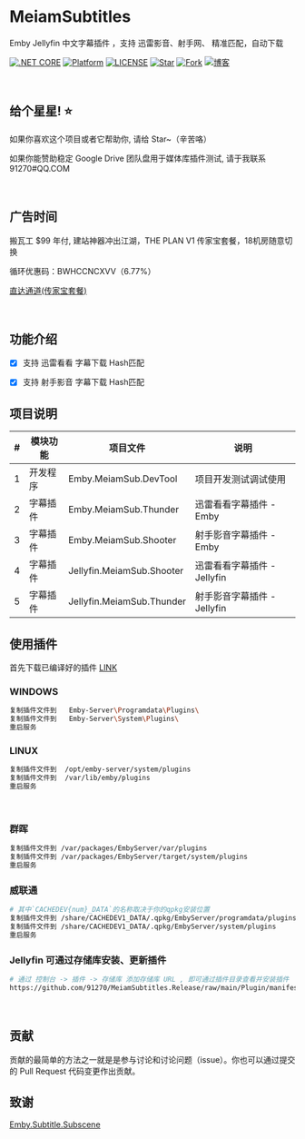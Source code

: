 # MeiamSubtitles
Emby Jellyfin 中文字幕插件 ，支持 迅雷影音、射手网、 精准匹配，自动下载


[![.NET CORE](https://img.shields.io/badge/.NET%20Core-3.1-d.svg)](#)
[![Platform](https://img.shields.io/badge/Platform-Linux%20%7C%20Win%20%7C%20OSX-brightgreen.svg)](#)
[![LICENSE](https://img.shields.io/badge/license-Apache%202-blue)](#)
[![Star](https://img.shields.io/github/stars/91270/Emby.MeiamSub?label=Star%20this%20repo)](https://github.com/91270/Emby.MeiamSub)
[![Fork](https://img.shields.io/github/forks/91270/Emby.MeiamSub?label=Fork%20this%20repo)](https://github.com/91270/Emby.MeiamSub/fork)
[![博客](https://img.shields.io/badge/博客-Meiam's%20Home-brightgreen.svg)](https://www.592.la/)



&nbsp;

## 给个星星! ⭐️

如果你喜欢这个项目或者它帮助你, 请给 Star~（辛苦咯）

如果你能赞助稳定 Google Drive 团队盘用于媒体库插件测试, 请于我联系 91270#QQ.COM 

&nbsp;

## 广告时间

搬瓦工 $99 年付, 建站神器冲出江湖，THE PLAN V1 传家宝套餐，18机房随意切换  

循环优惠码：BWHCCNCXVV（6.77%）

[直达通道(传家宝套餐)](https://bwh88.net/aff.php?aff=117&pid=147)

&nbsp;

## 功能介绍


- [x] 支持  迅雷看看    字幕下载    Hash匹配
- [x] 支持  射手影音    字幕下载    Hash匹配


## 项目说明

| # | 模块功能                      |  项目文件                    | 说明
|---|-------------------------------|-------------------------------|-------------------------------
| 1 | 开发程序 | Emby.MeiamSub.DevTool | 项目开发测试调试使用
| 2 | 字幕插件 | Emby.MeiamSub.Thunder | 迅雷看看字幕插件 - Emby
| 3 | 字幕插件 | Emby.MeiamSub.Shooter | 射手影音字幕插件 - Emby
| 4 | 字幕插件 | Jellyfin.MeiamSub.Shooter | 迅雷看看字幕插件 - Jellyfin
| 5 | 字幕插件 | Jellyfin.MeiamSub.Thunder | 射手影音字幕插件 - Jellyfin



## 使用插件

首先下载已编译好的插件 [LINK](https://github.com/91270/Emby.MeiamSub/releases)

### WINDOWS
```bash
复制插件文件到   Emby-Server\Programdata\Plugins\
复制插件文件到   Emby-Server\System\Plugins\
重启服务
```

### LINUX
```bash
复制插件文件到  /opt/emby-server/system/plugins
复制插件文件到  /var/lib/emby/plugins
重启服务
```

&nbsp;

### 群晖
```bash
复制插件文件到 /var/packages/EmbyServer/var/plugins
复制插件文件到 /var/packages/EmbyServer/target/system/plugins
重启服务
```

### 威联通
```bash
# 其中`CACHEDEV{num}_DATA`的名称取决于你的qpkg安装位置
复制插件文件到 /share/CACHEDEV1_DATA/.qpkg/EmbyServer/programdata/plugins
复制插件文件到 /share/CACHEDEV1_DATA/.qpkg/EmbyServer/system/plugins
重启服务
```


### Jellyfin 可通过存储库安装、更新插件
```bash
# 通过 控制台 -> 插件 -> 存储库 添加存储库 URL , 即可通过插件目录查看并安装插件
https://github.com/91270/MeiamSubtitles.Release/raw/main/Plugin/manifest-stable.json
```

&nbsp;

## 贡献

贡献的最简单的方法之一就是是参与讨论和讨论问题（issue）。你也可以通过提交的 Pull Request 代码变更作出贡献。

## 致谢

[Emby.Subtitle.Subscene](https://github.com/nRafinia/Emby.Subtitle.Subscene)
